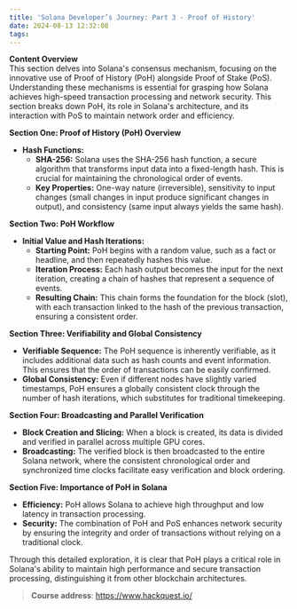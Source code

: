 ```yaml
---
title: 'Solana Developer’s Journey: Part 3 - Proof of History'
date: 2024-08-13 12:32:08
tags:
---
```


**Content Overview**  
This section delves into Solana's consensus mechanism, focusing on the innovative use of Proof of History (PoH) alongside Proof of Stake (PoS). Understanding these mechanisms is essential for grasping how Solana achieves high-speed transaction processing and network security. This section breaks down PoH, its role in Solana's architecture, and its interaction with PoS to maintain network order and efficiency.

**Section One: Proof of History (PoH) Overview**  
- **Hash Functions:**
  - **SHA-256:** Solana uses the SHA-256 hash function, a secure algorithm that transforms input data into a fixed-length hash. This is crucial for maintaining the chronological order of events.
  - **Key Properties:** One-way nature (irreversible), sensitivity to input changes (small changes in input produce significant changes in output), and consistency (same input always yields the same hash).
  
**Section Two: PoH Workflow**  
- **Initial Value and Hash Iterations:**
  - **Starting Point:** PoH begins with a random value, such as a fact or headline, and then repeatedly hashes this value.
  - **Iteration Process:** Each hash output becomes the input for the next iteration, creating a chain of hashes that represent a sequence of events.
  - **Resulting Chain:** This chain forms the foundation for the block (slot), with each transaction linked to the hash of the previous transaction, ensuring a consistent order.

**Section Three: Verifiability and Global Consistency**  
- **Verifiable Sequence:** The PoH sequence is inherently verifiable, as it includes additional data such as hash counts and event information. This ensures that the order of transactions can be easily confirmed.
- **Global Consistency:** Even if different nodes have slightly varied timestamps, PoH ensures a globally consistent clock through the number of hash iterations, which substitutes for traditional timekeeping.

**Section Four: Broadcasting and Parallel Verification**  
- **Block Creation and Slicing:** When a block is created, its data is divided and verified in parallel across multiple GPU cores.
- **Broadcasting:** The verified block is then broadcasted to the entire Solana network, where the consistent chronological order and synchronized time clocks facilitate easy verification and block ordering.

**Section Five: Importance of PoH in Solana**  
- **Efficiency:** PoH allows Solana to achieve high throughput and low latency in transaction processing.
- **Security:** The combination of PoH and PoS enhances network security by ensuring the integrity and order of transactions without relying on a traditional clock.

Through this detailed exploration, it is clear that PoH plays a critical role in Solana's ability to maintain high performance and secure transaction processing, distinguishing it from other blockchain architectures.

> **Course address**: https://www.hackquest.io/